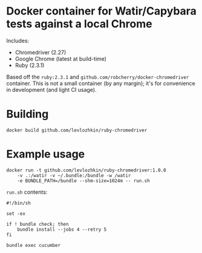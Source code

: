 # Docker container for Watir/Capybara tests against a local Chrome

Includes:

* Chromedriver (2.27)
* Google Chrome (latest at build-time)
* Ruby (2.3.1)

Based off the `ruby:2.3.1` and `github.com/robcherry/docker-chromedriver`
container. This is not a small container (by any margin); it's for
convenience in development (and light CI usage).

# Building

```
docker build github.com/levlozhkin/ruby-chromedriver
```

# Example usage

```
docker run -t github.com/levlozhkin/ruby-chromedriver:1.0.0
    -v .:/watir -v ~/.bundle:/bundle -w /watir
    -e BUNDLE_PATH=/bundle --shm-size=1024m -- run.sh
```

`run.sh` contents:

```
#!/bin/sh

set -ex

if ! bundle check; then
    bundle install --jobs 4 --retry 5
fi

bundle exec cucumber
```
